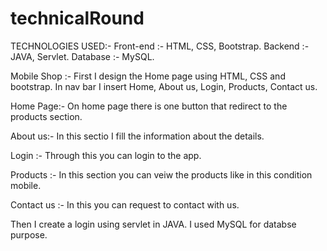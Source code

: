 # technicalRound
TECHNOLOGIES USED:-
  Front-end :- HTML, CSS, Bootstrap.
   Backend  :- JAVA, Servlet.
   Database :- MySQL.


Mobile Shop :-
  First I design the Home page using HTML, CSS and bootstrap.
  In nav bar I insert Home, About us, Login, Products, Contact us.
  
  Home Page:- 
    On home page there is one button that redirect to the products section.
    
   About us:-
    In this sectio I fill the information about the details.
    
   Login :- 
    Through this you can login to the app.
   
   Products :- 
    In this section you can veiw the products like in this condition mobile.
   
   Contact us :- 
    In this you can request to contact with us.
    
  Then I create a login using servlet in JAVA.
  I used MySQL for databse purpose.
